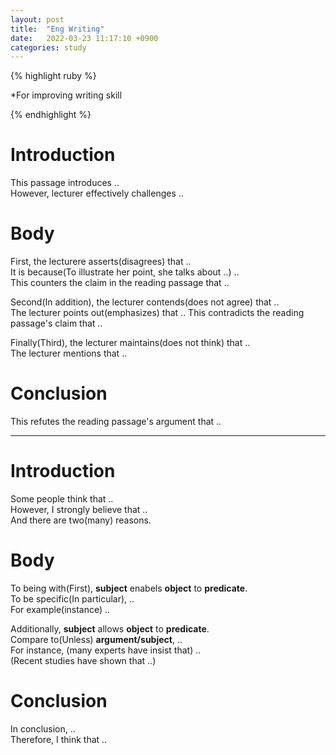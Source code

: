 ```yaml
---
layout: post
title:  "Eng Writing"
date:   2022-03-23 11:17:10 +0900
categories: study
---
```





{% highlight ruby %}


*For improving writing skill  



{% endhighlight %}


# Introduction  
This passage introduces ..  
However, lecturer effectively challenges ..  


# Body  
First, the lecturere asserts(disagrees) that ..  
It is because(To illustrate her point, she talks about ..) ..  
This counters the claim in the reading passage that ..  


Second(In addition), the lecturer contends(does not agree) that ..  
The lecturer points out(emphasizes) that ..
This contradicts the reading passage's claim that ..  


Finally(Third), the lecturer maintains(does not think) that ..  
The lecturer mentions that ..  


# Conclusion  
This refutes the reading passage's argument that ..  






------------------------------------------------------



# Introduction  
Some people think that ..  
However, I strongly believe that ..  
And there are two(many) reasons.  


# Body  
To being with(First), **subject** enabels **object** to **predicate**.  
To be specific(In particular), ..  
For example(instance) ..  


Additionally, **subject** allows **object** to **predicate**.  
Compare to(Unless) **argument/subject**, ..  
For instance, (many experts have insist that) ..  
(Recent studies have shown that ..)  


# Conclusion  
In conclusion, ..  
Therefore, I think that ..  

















































